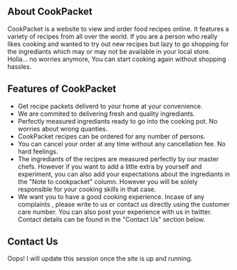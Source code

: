 About CookPacket
-----------------
CookPacket is a website to view and order food recipes online. It features a variety of recipes from all over the world.
If you are a person who really likes cooking and wanted to try out new recipes but lazy to go shopping for the ingrediants which may or may not be available in your local store. Holla... no worries anymore, You can start cooking again without shopping hassles.

Features of CookPacket
----------------------
- Get recipe packets deliverd to your home at your convenience.
- We are commited to delivering fresh and quality ingrediants.
- Perfectly measured ingrediants ready to go into the cooking pot. No worries about wrong quanties.
- CookPacket recipes can be ordered for any number of persons.
- You can cancel your order at any time without any cancellation fee. No hard feelings.
- The ingrediants of the recipes are measured perfectly by our master chefs. However if you want to add a little extra by         yourself and experiment, you can also add your expectations about the ingrediants in the "Note to cookpacket" column. However   you will be solely responsible for your cooking skills in that case.
- We want you to have a good cooking experience. Incase of any complaints , please write to us or contact us directly using the   customer care number. You can also post your experience with us in twitter. Contact details can be found in the "Contact Us"   section below.

Contact Us
-----------
Oops! I will update this session once the site is up and running.
